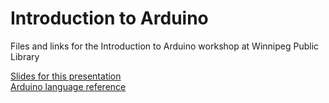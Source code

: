 # Introduction to Arduino

Files and links for the Introduction to Arduino workshop at Winnipeg Public Library

[Slides for this presentation](https://docs.google.com/presentation/d/1YHl-TrTbHp6pmhTUYHdbSzjinsbSHiaBcD-t3p3SLC0/edit#slide=id.g9fd94b5a4_0_137)  
[Arduino language reference](https://www.arduino.cc/en/Reference/HomePage)
